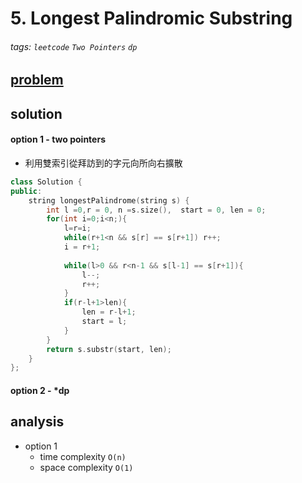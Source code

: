 # 5. Longest Palindromic Substring


###### tags: `leetcode` `Two Pointers` `dp`

## [problem](https://leetcode.com/problems/longest-palindromic-substring/)

## solution

#### option 1 - two pointers
- 利用雙索引從拜訪到的字元向所向右擴散
```c++
class Solution {
public:
    string longestPalindrome(string s) {
        int l =0,r = 0, n =s.size(),  start = 0, len = 0;
        for(int i=0;i<n;){
            l=r=i;
            while(r+1<n && s[r] == s[r+1]) r++;
            i = r+1;
            
            while(l>0 && r<n-1 && s[l-1] == s[r+1]){
                l--;
                r++;
            }
            if(r-l+1>len){
                len = r-l+1;
                start = l;
            }
        }
        return s.substr(start, len);
    }
};
```
#### option 2 - *dp

## analysis
- option 1 
    - time complexity `O(n)`
    - space complexity `O(1)`
